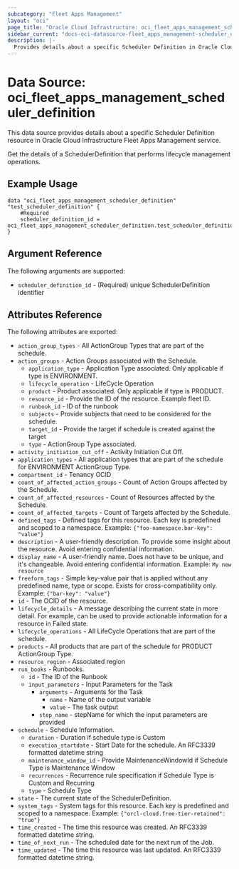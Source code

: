 ```yaml
---
subcategory: "Fleet Apps Management"
layout: "oci"
page_title: "Oracle Cloud Infrastructure: oci_fleet_apps_management_scheduler_definition"
sidebar_current: "docs-oci-datasource-fleet_apps_management-scheduler_definition"
description: |-
  Provides details about a specific Scheduler Definition in Oracle Cloud Infrastructure Fleet Apps Management service
---
```


# Data Source: oci_fleet_apps_management_scheduler_definition
This data source provides details about a specific Scheduler Definition resource in Oracle Cloud Infrastructure Fleet Apps Management service.

Get the details of a SchedulerDefinition that performs lifecycle management operations.

## Example Usage

```hcl
data "oci_fleet_apps_management_scheduler_definition" "test_scheduler_definition" {
	#Required
	scheduler_definition_id = oci_fleet_apps_management_scheduler_definition.test_scheduler_definition.id
}
```

## Argument Reference

The following arguments are supported:

* `scheduler_definition_id` - (Required) unique SchedulerDefinition identifier


## Attributes Reference

The following attributes are exported:

* `action_group_types` - All ActionGroup Types that are part of the schedule.
* `action_groups` - Action Groups associated with the Schedule.
	* `application_type` - Application Type associated. Only applicable if type is ENVIRONMENT. 
	* `lifecycle_operation` - LifeCycle Operation
	* `product` - Product associated. Only applicable if type is PRODUCT. 
	* `resource_id` - Provide the ID of the resource. Example fleet ID.
	* `runbook_id` - ID of the runbook
	* `subjects` - Provide subjects that need to be considered for the schedule.
	* `target_id` - Provide the target if schedule is created against the target
	* `type` - ActionGroup Type associated.
* `activity_initiation_cut_off` - Activity Initiation Cut Off.
* `application_types` - All application types that are part of the schedule for ENVIRONMENT ActionGroup Type. 
* `compartment_id` - Tenancy OCID
* `count_of_affected_action_groups` - Count of Action Groups affected by the Schedule.
* `count_of_affected_resources` - Count of Resources affected by the Schedule.
* `count_of_affected_targets` - Count of Targets affected by the Schedule.
* `defined_tags` - Defined tags for this resource. Each key is predefined and scoped to a namespace. Example: `{"foo-namespace.bar-key": "value"}` 
* `description` - A user-friendly description. To provide some insight about the resource. Avoid entering confidential information. 
* `display_name` - A user-friendly name. Does not have to be unique, and it's changeable. Avoid entering confidential information.  Example: `My new resource` 
* `freeform_tags` - Simple key-value pair that is applied without any predefined name, type or scope. Exists for cross-compatibility only. Example: `{"bar-key": "value"}` 
* `id` - The OCID of the resource.
* `lifecycle_details` - A message describing the current state in more detail. For example, can be used to provide actionable information for a resource in Failed state.
* `lifecycle_operations` - All LifeCycle Operations that are part of the schedule.
* `products` - All products that are part of the schedule for PRODUCT ActionGroup Type.
* `resource_region` - Associated region
* `run_books` - Runbooks.
	* `id` - The ID of the Runbook
	* `input_parameters` - Input Parameters for the Task
		* `arguments` - Arguments for the Task
			* `name` - Name of the output variable
			* `value` - The task output
		* `step_name` - stepName for which the input parameters are provided
* `schedule` - Schedule Information.
	* `duration` - Duration if schedule type is Custom
	* `execution_startdate` - Start Date for the schedule. An RFC3339 formatted datetime string
	* `maintenance_window_id` - Provide MaintenanceWindowId if Schedule Type is Maintenance Window
	* `recurrences` - Recurrence rule specification if Schedule Type is Custom and Recurring
	* `type` - Schedule Type
* `state` - The current state of the SchedulerDefinition.
* `system_tags` - System tags for this resource. Each key is predefined and scoped to a namespace. Example: `{"orcl-cloud.free-tier-retained": "true"}` 
* `time_created` - The time this resource was created. An RFC3339 formatted datetime string.
* `time_of_next_run` - The scheduled date for the next run of the Job.
* `time_updated` - The time this resource was last updated. An RFC3339 formatted datetime string.

